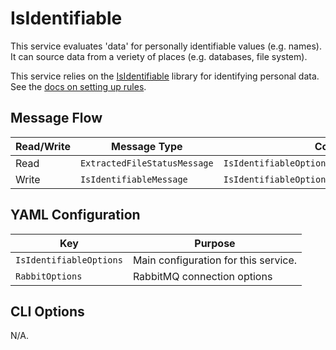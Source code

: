 ﻿# IsIdentifiable

This service evaluates 'data' for personally identifiable values (e.g. names). It can source data from a veriety of places (e.g. databases, file system).

This service relies on the [IsIdentifiable](https://github.com/SMI/IsIdentifiable) library for identifying personal data. See the [docs on setting up rules](https://github.com/SMI/IsIdentifiable/blob/main/IsIdentifiable/README.md).

## Message Flow

| Read/Write | Message Type                 | Config Property                                       |
| ---------- | ---------------------------- | ----------------------------------------------------- |
| Read       | `ExtractedFileStatusMessage` | `IsIdentifiableOptions`                               |
| Write      | `IsIdentifiableMessage`      | `IsIdentifiableOptions.IsIdentifiableProducerOptions` |

## YAML Configuration

| Key                     | Purpose                              |
| ----------------------- | ------------------------------------ |
| `IsIdentifiableOptions` | Main configuration for this service. |
| `RabbitOptions`         | RabbitMQ connection options          |

## CLI Options

N/A.
